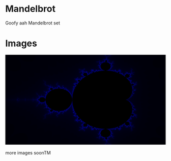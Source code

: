 # Mandelbrot
Goofy aah Mandelbrot set


# Images
![alt text](https://github.com/MaeveS2/Mandelbrot/blob/main/images/blue.png)

more images soonTM
